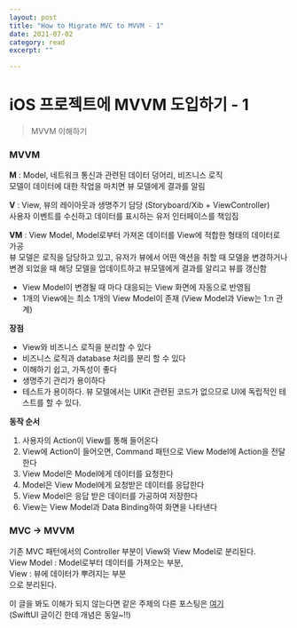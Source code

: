 ```yaml
---
layout: post
title: "How to Migrate MVC to MVVM - 1" 
date: 2021-07-02
category: read 
excerpt: ""

---
```


# iOS 프로젝트에 MVVM 도입하기 - 1

> MVVM 이해하기

### MVVM

**M** : Model, 네트워크 통신과 관련된 데이터 덩어리, 비즈니스 로직  
	모델이 데이터에 대한 작업을 마치면 뷰 모델에게 결과를 알림

**V** : View, 뷰의 레이아웃과 생명주기 담당 (Storyboard/Xib + ViewController)   
	사용자 이벤트를 수신하고 데이터를 표시하는 유저 인터페이스를 책임짐

**VM** : View Model, Model로부터 가져온 데이터를 View에 적합한 형태의 데이터로 가공  
	뷰 모델은 로직을 담당하고 있고, 유저가 뷰에서 어떤 액션을 취할 때 모델을 변경하거나  
	변경 되었을 때 해당 모델을 업데이트하고 뷰모델에게 결과를 알리고 뷰를 갱신함

* View Model이 변경될 때 마다 대응되는 View 화면에 자동으로 반영됨
* 1개의 View에는 최소 1개의 View Model이 존재 (View Model과 View는 1:n 관계)

**장점**

* View와 비즈니스 로직을 분리할 수 있다
* 비즈니스 로직과 database 처리를 분리 할 수 있다
* 이해하기 쉽고, 가독성이 좋다
* 생명주기 관리가 용이하다
* 테스트가 용이하다. 뷰 모델에서는 UIKit 관련된 코드가 없으므로 UI에 독립적인 테스트를 할 수 있다.

**동작 순서**

1. 사용자의 Action이 View를 통해 들어온다
2. View에 Action이 들어오면, Command 패턴으로 View Model에 Action을 전달한다
3. View Model은 Model에게 데이터를 요청한다
4. Model은 View Model에게 요청받은 데이터를 응답한다
5. View Model은 응답 받은 데이터를 가공하여 저장한다
6. View는 View Model과 Data Binding하여 화면을 나타낸다

### MVC -> MVVM

기존 MVC 패턴에서의 Controller 부분이 View와 View Model로 분리된다.  
View Model : Model로부터 데이터를 가져오는 부분,  
View : 뷰에 데이터가 뿌려지는 부분  
으로 분리된다.

이 글을 봐도 이해가 되지 않는다면 같은 주제의 다른 포스팅은 [여기](https://iamcho2.github.io/2020/11/11/swift-mvc-and-mvvm)  
(SwiftUI 글이긴 한데 개념은 동일~!!)


